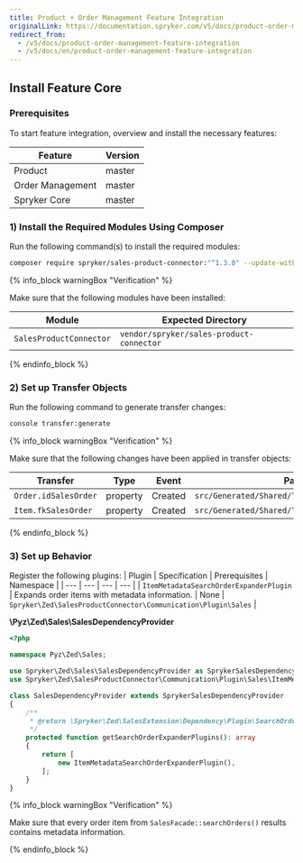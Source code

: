 ```yaml
---
title: Product + Order Management Feature Integration
originalLink: https://documentation.spryker.com/v5/docs/product-order-management-feature-integration
redirect_from:
  - /v5/docs/product-order-management-feature-integration
  - /v5/docs/en/product-order-management-feature-integration
---
```


## Install Feature Core

### Prerequisites
To start feature integration, overview and install the necessary features:

| Feature | Version |
| --- | --- |
| Product | master |
| Order Management | master |
| Spryker Core | master |

### 1) Install the Required Modules Using Composer
Run the following command(s) to install the required modules:
```bash
composer require spryker/sales-product-connector:"^1.3.0" --update-with-dependencies
```
{% info_block warningBox "Verification" %}

Make sure that the following modules have been installed:

| Module | Expected Directory |
| --- | --- |
| `SalesProductConnector` | `vendor/spryker/sales-product-connector` |

{% endinfo_block %}
### 2) Set up Transfer Objects
Run the following command to generate transfer changes:
```bash
console transfer:generate
```
{% info_block warningBox "Verification" %}

Make sure that the following changes have been applied in transfer objects:

| Transfer| Type| Event| Path|
| --- | --- | --- | --- |
| `Order.idSalesOrder` | property | Created |`src/Generated/Shared/Transfer/OrderTransfer` |
| `Item.fkSalesOrder` | property | Created | `src/Generated/Shared/Transfer/ItemTransfer` |

{% endinfo_block %}

### 3) Set up Behavior
Register the following plugins:
| Plugin | Specification | Prerequisites | Namespace |
| --- | --- | --- | --- |
| `ItemMetadataSearchOrderExpanderPlugin` | Expands order items with metadata information. | None | `Spryker\Zed\SalesProductConnector\Communication\Plugin\Sales` |

**\Pyz\Zed\Sales\SalesDependencyProvider**
```php
<?php

namespace Pyz\Zed\Sales;

use Spryker\Zed\Sales\SalesDependencyProvider as SprykerSalesDependencyProvider;
use Spryker\Zed\SalesProductConnector\Communication\Plugin\Sales\ItemMetadataSearchOrderExpanderPlugin;

class SalesDependencyProvider extends SprykerSalesDependencyProvider
{
    /**
     * @return \Spryker\Zed\SalesExtension\Dependency\Plugin\SearchOrderExpanderPluginInterface[]
     */
    protected function getSearchOrderExpanderPlugins(): array
    {
        return [
            new ItemMetadataSearchOrderExpanderPlugin(),
        ];
    }
}
```
{% info_block warningBox "Verification" %}

Make sure that every order item from `SalesFacade::searchOrders()` results contains metadata information.

{% endinfo_block %}

